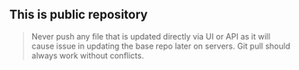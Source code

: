 ## This is public repository

> Never push any file that is updated directly via UI or API as it will cause issue in updating the base repo later on servers. Git pull should always work without conflicts.